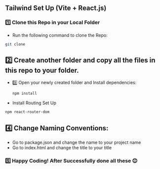 ## Tailwind Set Up (Vite + React.js)
### 1️⃣ **Clone this Repo in your Local Folder**
 - Run the following command to clone the Repo:
```sh
git clone 
```

## 2️⃣ Create another folder and copy all the files in this repo to your folder.

- 3️⃣ Open your newly created folder and Install dependencies:
  ```sh
  npm install
  ```

- Install Routing Set Up
```sh
npm react-router-dom
```

## 4️⃣ Change Naming Conventions:
- Go to package.json and change the name to your project name
- Go to index.html and change the title to your title

### 5️⃣ Happy Coding! After Successfully done all these 😊

